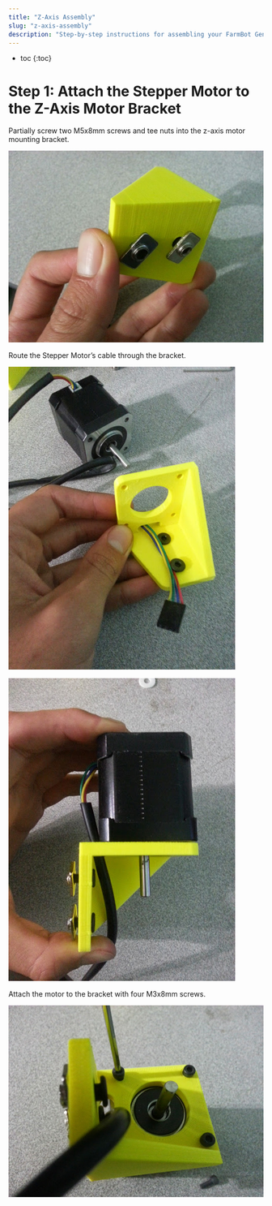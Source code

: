 ```yaml
---
title: "Z-Axis Assembly"
slug: "z-axis-assembly"
description: "Step-by-step instructions for assembling your FarmBot Genesis V0.7 Z-Axis"
---
```


* toc
{:toc}


# Step 1: Attach the Stepper Motor to the Z-Axis Motor Bracket

Partially screw two M5x8mm screws and tee nuts into the z-axis motor mounting bracket.

![V5_Z-Axis_1.jpg](_images/Axis_1.jpg)

Route the Stepper Motor’s cable through the bracket.

![V5_Z-Axis_2.jpg](_images/Axis_2.jpg)



![V5_Z-Axis_3.jpg](_images/Axis_3.jpg)

Attach the motor to the bracket with four M3x8mm screws.

![V5_Z-Axis_4.jpg](_images/Axis_4.jpg)

